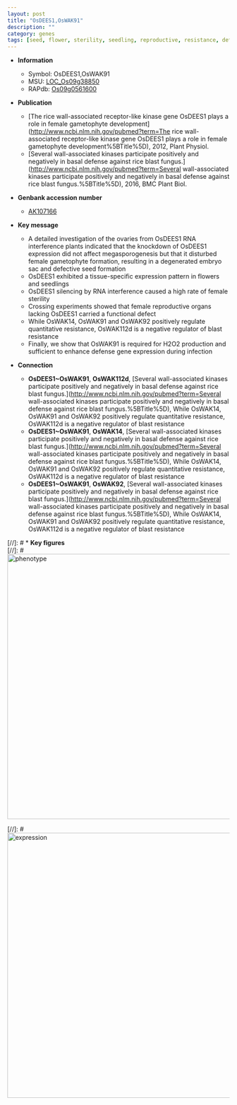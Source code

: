 ```yaml
---
layout: post
title: "OsDEES1,OsWAK91"
description: ""
category: genes
tags: [seed, flower, sterility, seedling, reproductive, resistance, defense, blast, blast resistance]
---
```


* **Information**  
    + Symbol: OsDEES1,OsWAK91  
    + MSU: [LOC_Os09g38850](http://rice.plantbiology.msu.edu/cgi-bin/ORF_infopage.cgi?orf=LOC_Os09g38850)  
    + RAPdb: [Os09g0561600](http://rapdb.dna.affrc.go.jp/viewer/gbrowse_details/irgsp1?name=Os09g0561600)  

* **Publication**  
    + [The rice wall-associated receptor-like kinase gene OsDEES1 plays a role in female gametophyte development](http://www.ncbi.nlm.nih.gov/pubmed?term=The rice wall-associated receptor-like kinase gene OsDEES1 plays a role in female gametophyte development%5BTitle%5D), 2012, Plant Physiol.
    + [Several wall-associated kinases participate positively and negatively in basal defense against rice blast fungus.](http://www.ncbi.nlm.nih.gov/pubmed?term=Several wall-associated kinases participate positively and negatively in basal defense against rice blast fungus.%5BTitle%5D), 2016, BMC Plant Biol.

* **Genbank accession number**  
    + [AK107166](http://www.ncbi.nlm.nih.gov/nuccore/AK107166)

* **Key message**  
    + A detailed investigation of the ovaries from OsDEES1 RNA interference plants indicated that the knockdown of OsDEES1 expression did not affect megasporogenesis but that it disturbed female gametophyte formation, resulting in a degenerated embryo sac and defective seed formation
    + OsDEES1 exhibited a tissue-specific expression pattern in flowers and seedlings
    + OsDEES1 silencing by RNA interference caused a high rate of female sterility
    + Crossing experiments showed that female reproductive organs lacking OsDEES1 carried a functional defect
    + While OsWAK14, OsWAK91 and OsWAK92 positively regulate quantitative resistance, OsWAK112d is a negative regulator of blast resistance
    + Finally, we show that OsWAK91 is required for H2O2 production and sufficient to enhance defense gene expression during infection

* **Connection**  
    + __OsDEES1~OsWAK91__, __OsWAK112d__, [Several wall-associated kinases participate positively and negatively in basal defense against rice blast fungus.](http://www.ncbi.nlm.nih.gov/pubmed?term=Several wall-associated kinases participate positively and negatively in basal defense against rice blast fungus.%5BTitle%5D), While OsWAK14, OsWAK91 and OsWAK92 positively regulate quantitative resistance, OsWAK112d is a negative regulator of blast resistance
    + __OsDEES1~OsWAK91__, __OsWAK14__, [Several wall-associated kinases participate positively and negatively in basal defense against rice blast fungus.](http://www.ncbi.nlm.nih.gov/pubmed?term=Several wall-associated kinases participate positively and negatively in basal defense against rice blast fungus.%5BTitle%5D), While OsWAK14, OsWAK91 and OsWAK92 positively regulate quantitative resistance, OsWAK112d is a negative regulator of blast resistance
    + __OsDEES1~OsWAK91__, __OsWAK92__, [Several wall-associated kinases participate positively and negatively in basal defense against rice blast fungus.](http://www.ncbi.nlm.nih.gov/pubmed?term=Several wall-associated kinases participate positively and negatively in basal defense against rice blast fungus.%5BTitle%5D), While OsWAK14, OsWAK91 and OsWAK92 positively regulate quantitative resistance, OsWAK112d is a negative regulator of blast resistance

[//]: # * **Key figures**  
[//]: # <img src="http://funRiceGenes.github.io/images/OsDEES1.pheno.png" alt="phenotype"  style="width: 600px;"/>

[//]: # <img src="http://funRiceGenes.github.io/images/OsDEES1.exp.png" alt="expression"  style="width: 600px;"/>


